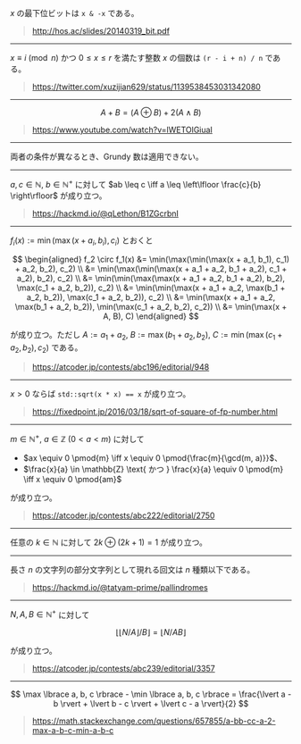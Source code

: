 $x$ の最下位ビットは `x & -x` である。

> http://hos.ac/slides/20140319_bit.pdf

---

$x \equiv i \pmod{n}$ かつ $0 \leq x \leq r$ を満たす整数 $x$ の個数は `(r - i + n) / n` である。

> https://twitter.com/xuzijian629/status/1139538453031342080

---

$$
  A + B = (A \oplus B) + 2(A \wedge B)
$$

> https://www.youtube.com/watch?v=lWETOlGiuaI

---

両者の条件が異なるとき、Grundy 数は適用できない。

---

$a, c \in \mathbb{N},\ b \in \mathbb{N}^+$ に対して $ab \leq c \iff a \leq \left\lfloor \frac{c}{b} \right\rfloor$ が成り立つ。

> https://hackmd.io/@qLethon/B1ZGcrbnI

---

$f_i(x) \mathrel{:=} \min(\max(x + a_i, b_i), c_i)$ とおくと

$$
  \begin{aligned}
    f_2 \circ f_1(x)
    &= \min(\max(\min(\max(x + a_1, b_1), c_1) + a_2, b_2), c_2) \\
    &= \min(\max(\min(\max(x + a_1 + a_2, b_1 + a_2), c_1 + a_2), b_2), c_2) \\
    &= \min(\min(\max(\max(x + a_1 + a_2, b_1 + a_2), b_2), \max(c_1 + a_2, b_2)), c_2) \\
    &= \min(\min(\max(x + a_1 + a_2, \max(b_1 + a_2, b_2)), \max(c_1 + a_2, b_2)), c_2) \\
    &= \min(\max(x + a_1 + a_2, \max(b_1 + a_2, b_2)), \min(\max(c_1 + a_2, b_2), c_2)) \\
    &= \min(\max(x + A, B), C)
  \end{aligned}
$$

が成り立つ。ただし $A \mathrel{:=} a_1 + a_2,\ B \mathrel{:=} \max(b_1 + a_2, b_2),\ C \mathrel{:=} \min(\max(c_1 + a_2, b_2), c_2)$ である。

> https://atcoder.jp/contests/abc196/editorial/948

---

$x > 0$ ならば `std::sqrt(x * x) == x` が成り立つ。

> https://fixedpoint.jp/2016/03/18/sqrt-of-square-of-fp-number.html

---

$m \in \mathbb{N}^+,\ a \in \mathbb{Z}$ ($0 < a < m$) に対して

- $ax \equiv 0 \pmod{m} \iff x \equiv 0 \pmod{\frac{m}{\gcd(m, a)}}$、
- $\frac{x}{a} \in \mathbb{Z} \text{ かつ } \frac{x}{a} \equiv 0 \pmod{m} \iff x \equiv 0 \pmod{am}$

が成り立つ。

> https://atcoder.jp/contests/abc222/editorial/2750

---

任意の $k \in \mathbb{N}$ に対して $2k \oplus (2k + 1) = 1$ が成り立つ。

---

長さ $n$ の文字列の部分文字列として現れる回文は $n$ 種類以下である。

> https://hackmd.io/@tatyam-prime/pallindromes

---

$N, A, B \in \mathbb{N}^+$ に対して

$$
  \lfloor {\lfloor N / A \rfloor} / B \rfloor = \lfloor N / AB \rfloor
$$

が成り立つ。

> https://atcoder.jp/contests/abc239/editorial/3357

---

$$
  \max \lbrace a, b, c \rbrace - \min \lbrace a, b, c \rbrace = \frac{\lvert a - b \rvert + \lvert b - c \rvert + \lvert c - a \rvert}{2}
$$

> https://math.stackexchange.com/questions/657855/a-bb-cc-a-2-max-a-b-c-min-a-b-c
